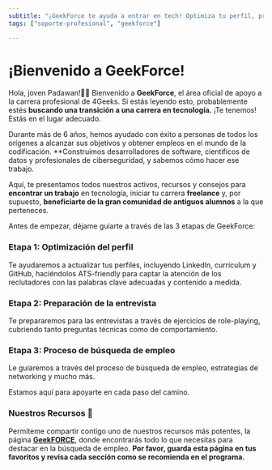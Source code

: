 ```yaml
---
subtitle: "¡GeekForce te ayuda a entrar en tech! Optimiza tu perfil, prepárate para entrevistas y domina la búsqueda de empleo con guía experta y una gran comunidad."
tags: ["soporte-profesional", "geekforce"]

---
```

# ¡Bienvenido a GeekForce!

Hola, joven Padawan!👋🏻 Bienvenido a **GeekForce**, el área oficial de apoyo a la carrera profesional de 4Geeks. Si estás leyendo esto, probablemente estés **buscando una transición a una carrera en tecnología.** ¡Te tenemos! Estás en el lugar adecuado.

Durante más de 6 años, hemos ayudado con éxito a personas de todos los orígenes a alcanzar sus objetivos y obtener empleos en el mundo de la codificación. **Construimos desarrolladores de software, científicos de datos y profesionales de ciberseguridad, y sabemos cómo hacer ese trabajo.

Aquí, te presentamos todos nuestros activos, recursos y consejos para **encontrar un trabajo** en tecnología, iniciar tu carrera **freelance** y, por supuesto, **beneficiarte de la gran comunidad de antiguos alumnos** a la que perteneces.

Antes de empezar, déjame guiarte a través de las 3 etapas de GeekForce:

### Etapa 1: Optimización del perfil
Te ayudaremos a actualizar tus perfiles, incluyendo LinkedIn, currículum y GitHub, haciéndolos ATS-friendly para captar la atención de los reclutadores con las palabras clave adecuadas y contenido a medida.

### Etapa 2: Preparación de la entrevista
Te prepararemos para las entrevistas a través de ejercicios de role-playing, cubriendo tanto preguntas técnicas como de comportamiento.

### Etapa 3: Proceso de búsqueda de empleo
Le guiaremos a través del proceso de búsqueda de empleo, estrategias de networking y mucho más.

Estamos aquí para apoyarte en cada paso del camino.

### Nuestros Recursos 🚀
Permíteme compartir contigo uno de nuestros recursos más potentes, la página [**GeekFORCE**](https://4geeksacademy.notion.site/GeekFORCE-Page-471f602753ca4d668f08fd205d044b9e?pvs=4), donde encontrarás todo lo que necesitas para destacar en la búsqueda de empleo. **Por favor, guarda esta página en tus favoritos y revisa cada sección como se recomienda en el programa.**
